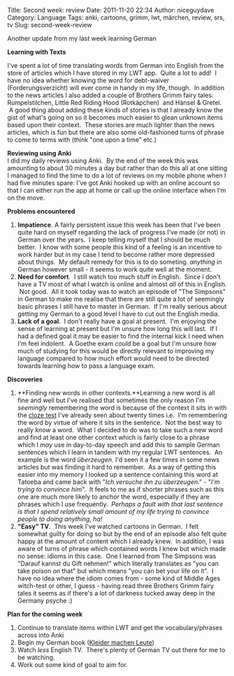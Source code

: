 Title: Second week: review
Date: 2011-11-20 22:34
Author: niceguydave
Category: Language
Tags: anki, cartoons, grimm, lwt, märchen, review, srs, tv
Slug: second-week-review

Another update from my last week learning German

**Learning with Texts**

I've spent a lot of time translating words from German into English from
the store of articles which I have stored in my LWT app.  Quite a lot to
add!  I have no idea whether knowing the word for debt-waiver
(Forderungsverzicht) will ever come in handy in my life, though.  In
addition to the news articles I also added a couple of Brothers Grimm
fairy tales: Rumpelstilchen, Little Red Riding Hood (Rotkäpchen)  and
Hänsel & Gretel.  A good thing about adding these kinds of stories is
that I already know the gist of what's going on so it becomes much
easier to glean unknown items based upon their context.  These stories
are much lighter than the news articles, which is fun but there are also
some old-fashioned turns of phrase to come to terms with (think "one
upon a time" etc.)

**Reviewing using Anki**  
I did my daily reviews using Anki.  By the end of the week this was
amounting to about 30 minutes a day but rather than do this all at one
sitting I managed to find the time to do a lot of reviews on my mobile
phone when I had five minutes spare: I've got Anki hooked up with an
online account so that I can either run the app at home or call up the
online interface when I'm on the move.

**Problems encountered**

1.  **Impatience**. A fairly persistent issue this week has been that
    I've been quite hard on myself regarding the lack of progress I've
    made (or not) in German over the years.  I keep telling myself that
    I should be much better.  I know with some people this kind of a
    feeling is an incentive to work harder but in my case I tend to
    become rather more depressed about things.  My default remedy for
    this is to do someting. *anything* in German however small - it
    seems to work quite well at the moment.
2.  **Need for comfort**.  I still watch too much stuff in English.
     Since I don't have a TV most of what I watch is online and almost
    *all* of this in English.  Not good.  All it took today was to watch
    an episode of "The Simpsons" in German to make me realise that there
    are still quite a lot of seemingly basic phrases I still have to
    master in German.  If I'm really serious about getting my German to
    a good level I have to cut out the English media.
3.  **Lack of a goal**.  I don't really have a goal at present.  I'm
    enjoying the sense of learning at present but I'm unsure how long
    this will last.  If I had a defined goal it may be easier to find
    the internal kick I need when I'm feel indolent.  A Goethe exam
    *could* be a goal but I'm unsure how much of studying for this would
    be directly relevant to improving my language compared to how much
    effort would need to be directed towards learning how to pass a
    language exam.

**Discoveries**

1.  **Finding new words in other contexts.**Learning a new word is all
    fine and well but I've realised that sometimes the only reason I'm
    *seemingly* remembering the word is because of the context it sits
    in with the [cloze
    test](http://en.wikipedia.org/wiki/Cloze_test) I've already seen
    about twenty times i.e.  I'm remembering the word by virtue of where
    it sits in the sentence.  Not the best way to really *know* a word.
     What I decided to do was to take such a new word and find at least
    one other context which is fairly close to a phrase which I *may*
    use in day-to-day speech and add this to sample German sentences
    which I learn in tandem with my regular LWT sentences.  An example
    is the word *überzeugen*. I'd seen it a few times in some news
    articles but was finding it hard to remember.  As a way of getting
    this easier into my memory I looked up a sentence containing this
    word at Tatoeba and came back with "*Ich versuche ihn zu
    überzeugen*." - "*I'm trying to convince him*".  It feels to me as
    if shorter phrases such as this one are much more likely to anchor
    the word, especially if they are phrases which I use frequently.
     *Perhaps a fault with that last sentence is that I spend relatively
    small amount of my life trying to convince people to doing anything,
    ha!*
2.  **"Easy" TV**.  This week I've watched cartoons in German.  I felt
    somewhat guilty for doing so but by the end of an episode also felt
    quite happy at the amount of content which I already knew.  In
    addition, I was aware of turns of phrase which contained words I
    knew but which made no sense: idioms in this case.  One I learned
    from The Simpsons was "Darauf kannst du Gift nehmen!" which
    literally translates as "you can take poison on that" but which
    means "you can bet your life on it".  I have no idea where the idiom
    comes from - some kind of Middle Ages witch-test or other, I guess -
    having read three Brothers Grimm fairy tales it seems as if there's
    a lot of darkness tucked away deep in the Germany psyche :)

**Plan for the coming week**

1.  Continue to translate items within LWT and get the
    vocabulary/phrases across into Anki
2.  Begin my German book ([Kleider machen
    Leute](http://www.gutenberg.org/ebooks/21141))
3.  Watch *less* English TV.  There's plenty of German TV out there for
    me to be watching.
4.  Work out some kind of goal to aim for.

